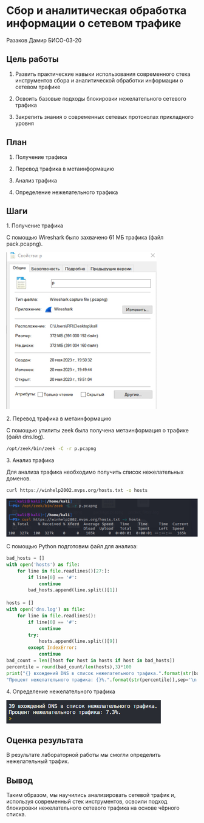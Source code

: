 # Сбор и аналитическая обработка информации о сетевом трафике
Разаков Дамир БИСО-03-20

## Цель работы

1.  Развить практические навыки использования современного стека
    инструментов сбора и аналитической обработки информации о сетевом
    трафике

2.  Освоить базовые подходы блокировки нежелательного сетевого трафика

3.  Закрепить знания о современных сетевых протоколах прикладного уровня

## План

1.  Получение трафика

2.  Перевод трафика в метаинформацию

3.  Анализ трафика

4.  Определение нежелательного трафика

## Шаги

1\. Получение трафика

С помощью Wireshark было захвачено 61 МБ трафика (файл pack.pcapng).

![](pack.jpg)

2\. Перевод трафика в метаинформацию

С помощью утилиты zeek была получена метаинформация о трафике (файл
dns.log).

``` bash
/opt/zeek/bin/zeek -C -r p.pcapng
```

3\. Анализ трафика

Для анализа трафика необходимо получить список нежелательных доменов.

``` bash
curl https://winhelp2002.mvps.org/hosts.txt -o hosts
```

![](ps.jpg)

С помощью Python подготовим файл для анализа:

``` python
bad_hosts = []
with open('hosts') as file:
    for line in file.readlines()[27:]:
        if line[0] == '#':
            continue
        bad_hosts.append(line.split()[1])

hosts = []
with open('dns.log') as file:
    for line in file.readlines():
        if line[0] == '#':
            continue
        try:
            hosts.append(line.split()[9])
        except IndexError:
            continue
bad_count = len([host for host in hosts if host in bad_hosts])
percentile = round(bad_count/len(hosts),3)*100
print("{} вхождений DNS в список нежелательного трафика.".format(str(bad_count)),
"Процент нежелательного трафика: {}%.".format(str(percentile)),sep='\n')
```

4\. Определение нежелательного трафика 

![](py.jpg)

## Оценка результата

В результате лабораторной работы мы смогли определить нежелательный
трафик.

## Вывод

Таким образом, мы научились анализировать сетевой трафик и, используя
современный стек инструментов, освоили подход блокировки нежелательного
сетевого трафика на основе чёрного списка.
